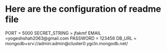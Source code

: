 <!DOCTYPE html>
<html lang="en">
<head>
    <meta charset="UTF-8">
    <meta name="viewport" content="width=device-width, initial-scale=1.0">
    <title>Readme</title>
</head>
<body>
   <div>
    <h1>Here are the configuration of readme file</h1>
   </div> 
   <div>
    PORT = 5000
SECRET_STRING = jfakmf
EMAIL =yogeshshah2063@gmail.com
PASSWORD = 123456
DB_URL = mongodb+srv://admin:admin@cluster0.ygcln.mongodb.net/
   </div>
</body>
</html>